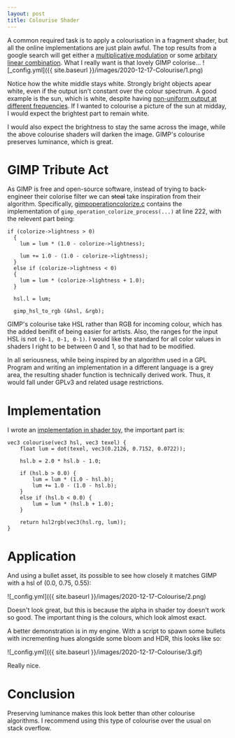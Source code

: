 ```yaml
---
layout: post
title: Colourise Shader
---
```


A common required task is to apply a colourisation in a fragment shader, but all the online implementations are just plain awful. The top results from a google search will get either a [multiplicative modulation](https://gamedev.stackexchange.com/questions/75923/colorize-with-a-given-color-a-texture) or some [arbitary linear combination](https://gist.github.com/baba-s/4a81861a8c963a68a862ada545b0100f). What I really want is that lovely GIMP colorise...
![_config.yml]({{ site.baseurl }}/images/2020-12-17-Colourise/1.png)

Notice how the white middle stays white. Strongly bright objects apear white, even if the output isn't constant over the colour spectrum. A good example is the sun, which is white, despite having [non-uniform output at different frequencies](https://wtamu.edu/~cbaird/sq/2013/07/03/what-is-the-color-of-the-sun/). If I wanted to colourise a picture of the sun at midday, I would expect the brightest part to remain white. 

I would also expect the brightness to stay the same across the image, while the above colourise shaders will darken the image. GIMP's colourise preserves luminance, which is great.

# GIMP Tribute Act
As GIMP is free and open-source software, instead of trying to back-engineer their colorise filter we can ~~steal~~ take inspiration from their algorithm. Specifically, 
[gimpoperationcolorize.c](https://github.com/GNOME/gimp/blob/master/app/operations/gimpoperationcolorize.c) contains the implementation of `gimp_operation_colorize_process(...)` at line 222, with the relevent part being:

```
if (colorize->lightness > 0)
  {
    lum = lum * (1.0 - colorize->lightness);

    lum += 1.0 - (1.0 - colorize->lightness);
  }
  else if (colorize->lightness < 0)
  {
    lum = lum * (colorize->lightness + 1.0);
  }

  hsl.l = lum;

  gimp_hsl_to_rgb (&hsl, &rgb);
```

GIMP's colourise take HSL rather than RGB for incoming colour, which has the added benifit of being easier for artists. Also, the ranges for the input HSL is not `(0-1, 0-1, 0-1)`. I would like the standard for all color values in shaders I right to be between 0 and 1, so that had to be modified. 

In all seriousness, while being inspired by an algorithm used in a GPL Program and writing an implementation in a different language is a grey area, the resulting shader function is technically derived work. Thus, it would fall under GPLv3 and related usage restrictions.

# Implementation
I wrote an [implementation in shader toy](https://www.shadertoy.com/view/wdKfDc), the important part is:

```
vec3 colourise(vec3 hsl, vec3 texel) {
    float lum = dot(texel, vec3(0.2126, 0.7152, 0.0722));
    
    hsl.b = 2.0 * hsl.b - 1.0;
    
    if (hsl.b > 0.0) {
    	lum = lum * (1.0 - hsl.b);
        lum += 1.0 - (1.0 - hsl.b);
    }
    else if (hsl.b < 0.0) {
        lum = lum * (hsl.b + 1.0);
    }
    
    return hsl2rgb(vec3(hsl.rg, lum));
}
```

# Application
And using a bullet asset, its possible to see how closely it matches GIMP with a hsl of (0.0, 0.75, 0.55):

![_config.yml]({{ site.baseurl }}/images/2020-12-17-Colourise/2.png)

Doesn't look great, but this is because the alpha in shader toy doesn't work so good. The important thing is the colours, which look almost exact.

A better demonstration is in my engine. With a script to spawn some bullets with incrementing hues alongside some bloom and HDR, this looks like so:

![_config.yml]({{ site.baseurl }}/images/2020-12-17-Colourise/3.gif)

Really nice.

# Conclusion
Preserving luminance makes this look better than other colourise algorithms. I recommend using this type of colourise over the usual on stack overflow.
